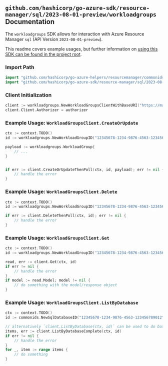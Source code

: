 
## `github.com/hashicorp/go-azure-sdk/resource-manager/sql/2023-08-01-preview/workloadgroups` Documentation

The `workloadgroups` SDK allows for interaction with Azure Resource Manager `sql` (API Version `2023-08-01-preview`).

This readme covers example usages, but further information on [using this SDK can be found in the project root](https://github.com/hashicorp/go-azure-sdk/tree/main/docs).

### Import Path

```go
import "github.com/hashicorp/go-azure-helpers/resourcemanager/commonids"
import "github.com/hashicorp/go-azure-sdk/resource-manager/sql/2023-08-01-preview/workloadgroups"
```


### Client Initialization

```go
client := workloadgroups.NewWorkloadGroupsClientWithBaseURI("https://management.azure.com")
client.Client.Authorizer = authorizer
```


### Example Usage: `WorkloadGroupsClient.CreateOrUpdate`

```go
ctx := context.TODO()
id := workloadgroups.NewWorkloadGroupID("12345678-1234-9876-4563-123456789012", "example-resource-group", "serverValue", "databaseValue", "workloadGroupValue")

payload := workloadgroups.WorkloadGroup{
	// ...
}


if err := client.CreateOrUpdateThenPoll(ctx, id, payload); err != nil {
	// handle the error
}
```


### Example Usage: `WorkloadGroupsClient.Delete`

```go
ctx := context.TODO()
id := workloadgroups.NewWorkloadGroupID("12345678-1234-9876-4563-123456789012", "example-resource-group", "serverValue", "databaseValue", "workloadGroupValue")

if err := client.DeleteThenPoll(ctx, id); err != nil {
	// handle the error
}
```


### Example Usage: `WorkloadGroupsClient.Get`

```go
ctx := context.TODO()
id := workloadgroups.NewWorkloadGroupID("12345678-1234-9876-4563-123456789012", "example-resource-group", "serverValue", "databaseValue", "workloadGroupValue")

read, err := client.Get(ctx, id)
if err != nil {
	// handle the error
}
if model := read.Model; model != nil {
	// do something with the model/response object
}
```


### Example Usage: `WorkloadGroupsClient.ListByDatabase`

```go
ctx := context.TODO()
id := commonids.NewSqlDatabaseID("12345678-1234-9876-4563-123456789012", "example-resource-group", "serverValue", "databaseValue")

// alternatively `client.ListByDatabase(ctx, id)` can be used to do batched pagination
items, err := client.ListByDatabaseComplete(ctx, id)
if err != nil {
	// handle the error
}
for _, item := range items {
	// do something
}
```
